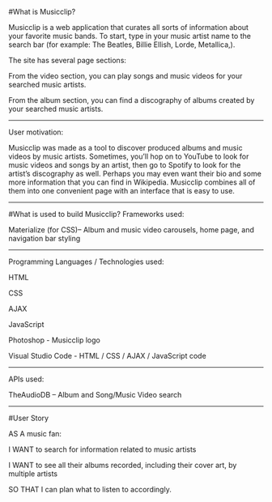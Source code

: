 #What is Musicclip?

Musicclip is a web application that curates all sorts of information about your favorite music bands. To start, type in your music artist name to the search bar (for example: The Beatles,  Billie Ellish, Lorde, Metallica,).

The site has several page sections: 

From the video section, you can play songs and music videos for your searched music artists. 

From the album section, you can find a discography of albums created by your searched music artists. 

---

User motivation: 

Musicclip was made as a tool to discover produced albums and music videos by music artists. Sometimes, you’ll hop on to YouTube to look for music videos and songs by an artist, then go to Spotify to look for the artist’s discography as well. Perhaps you may even want their bio and some more information that you can find in Wikipedia. Musicclip combines all of them into one convenient page with an interface that is easy to use. 

---

#What is used to build Musicclip?
Frameworks used: 

Materialize (for CSS)– Album and music video carousels, home page, and navigation bar styling 

---

Programming Languages / Technologies used: 

HTML 

CSS 

AJAX 

JavaScript 

Photoshop - Musicclip logo

Visual Studio Code - HTML / CSS / AJAX / JavaScript code

---

APIs used: 

TheAudioDB – Album and Song/Music Video search 

---

#User Story 

AS A music fan:

 I WANT to search for information related to music artists 
 
 I WANT to see all their albums recorded, including their cover art, by multiple artists 
 
 SO THAT I can plan what to listen to accordingly. 

